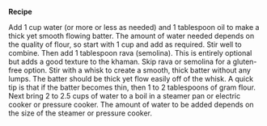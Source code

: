 **Recipe**
 
 Add 1 cup water (or more or less as needed) and 1 tablespoon oil to make a thick yet smooth flowing batter. The amount of water needed depends on the quality of flour, so start with 1 cup and add as required. Stir well to combine.
 Then add 1 tablespoon rava (semolina). This is entirely optional but adds a good texture to the khaman. Skip rava or semolina for a gluten-free option.
 Stir with a whisk to create a smooth, thick batter without any lumps.
  The batter should be thick yet flow easily off of the whisk. A quick tip is that if the batter becomes thin, then 1 to 2 tablespoons of gram flour.
  Next bring 2 to 2.5 cups of water to a boil in a steamer pan or electric cooker or pressure cooker. The amount of water to be added depends on the size of the steamer or pressure cooker.
